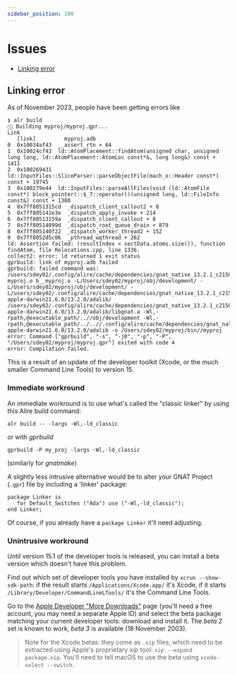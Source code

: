 ```yaml
---
sidebar_position: 100
---
```


# Issues

- [Linking error](#linking-error)

## <a name="linking-error">Linking error</a>

As of November 2023, people have been getting errors like

```
❯ alr build
ⓘ Building myproj/myproj.gpr...
Link
   [link]         myproj.adb
0  0x10034af43  __assert_rtn + 64
1  0x10024cf43  ld::AtomPlacement::findAtom(unsigned char, unsigned long long, ld::AtomPlacement::AtomLoc const*&, long long&) const + 1411
2  0x100269431  ld::InputFiles::SliceParser::parseObjectFile(mach_o::Header const*) const + 19745
3  0x100279e44  ld::InputFiles::parseAllFiles(void (ld::AtomFile const*) block_pointer)::$_7::operator()(unsigned long, ld::FileInfo const&) const + 1380
4  0x7ff8051315cd  _dispatch_client_callout2 + 8
5  0x7ff805141e3e  _dispatch_apply_invoke + 214
6  0x7ff80513159a  _dispatch_client_callout + 8
7  0x7ff80514099d  _dispatch_root_queue_drain + 879
8  0x7ff805140f22  _dispatch_worker_thread2 + 152
9  0x7ff8052d5c06  _pthread_wqthread + 262
ld: Assertion failed: (resultIndex < sectData.atoms.size()), function findAtom, file Relocations.cpp, line 1336.
collect2: error: ld returned 1 exit status
gprbuild: link of myproj.adb failed
gprbuild: failed command was: /users/sdey02/.config/alire/cache/dependencies/gnat_native_13.2.1_c21501ad/bin/gcc myproj.o b__myproj.o -L/Users/sdey02/myproj/obj/development/ -L/Users/sdey02/myproj/obj/development/ -L/users/sdey02/.config/alire/cache/dependencies/gnat_native_13.2.1_c21501ad/lib/gcc/x86_64-apple-darwin21.6.0/13.2.0/adalib/ /users/sdey02/.config/alire/cache/dependencies/gnat_native_13.2.1_c21501ad/lib/gcc/x86_64-apple-darwin21.6.0/13.2.0/adalib/libgnat.a -Wl,-rpath,@executable_path/..//obj/development -Wl,-rpath,@executable_path/../..//.config/alire/cache/dependencies/gnat_native_13.2.1_c21501ad/lib/gcc/x86_64-apple-darwin21.6.0/13.2.0/adalib -o /Users/sdey02/myproj/bin//myproj
error: Command ["gprbuild", "-s", "-j0", "-p", "-P", "/Users/sdey02/myproj/myproj.gpr"] exited with code 4
error: Compilation failed.
```

This is a result of an update of the developer toolkit (Xcode, or the _much_ smaller Command Line Tools) to version 15.

### Immediate workround

An immediate workround is to use what's called the "classic linker" by using this Alire build command:

```
alr build -- -largs -Wl,-ld_classic
```

or with _gprbuild_

```
gprbuild -P my_proj -largs -Wl,-ld_classic
```

(similarly for _gnatmake_)

A slightly less intrusive alternative would be to alter your GNAT Project (`.gpr`) file by including a 'linker' package:

```
package Linker is
   for Default_Switches ("Ada") use ("-Wl,-ld_classic");
end Linker;
```

Of course, if you already have a `package Linker` it'll need adjusting.

### Unintrusive workround

Until version 15.1 of the developer tools is released, you can install a beta version which doesn't have this problem.

Find out which set of developer tools you have installed by `xcrun --show-sdk-path`: if the result starts `/Applications/Xcode.app/` it's Xcode, if it starts `/Library/Developer/CommandLineLTools/` it's the Command Line Tools.

Go to the [Apple Developer "More Downloads"](https://developer.apple.com/download/all/) page (you'll need a free account, you may need a separate Apple ID) and select the beta package matching your current developer tools: download and install it. The _beta 2_ set is known to work, _beta 3_ is available (18 November 2003).

> Note for the Xcode betas: they come as `.xip` files, which need to be extracted using Apple's proprietary _xip_ tool: `xip --expand package.xip`. You'll need to tell macOS to use the beta using `xcode-select --switch`.

